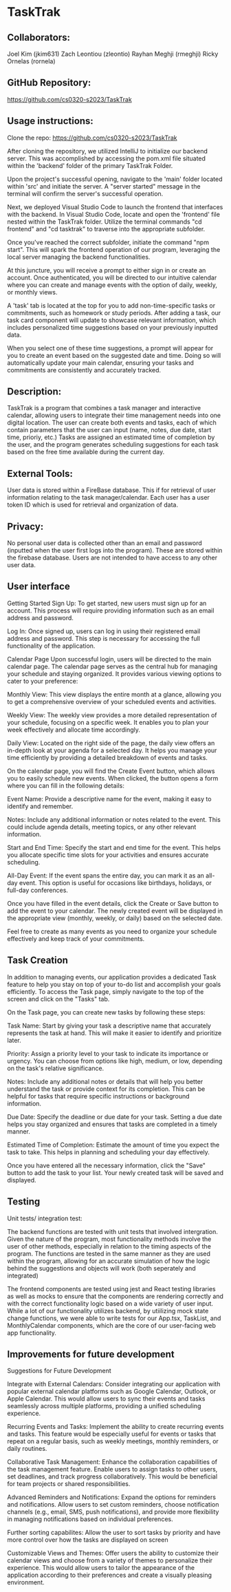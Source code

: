 # TaskTrak

## Collaborators:

Joel Kim (jkim631)
Zach Leontiou (zleontio)
Rayhan Meghji (rmeghji)
Ricky Ornelas (rornela)

## GitHub Repository:
https://github.com/cs0320-s2023/TaskTrak

## Usage instructions:

Clone the repo: https://github.com/cs0320-s2023/TaskTrak

After cloning the repository, we utilized IntelliJ to initialize our backend server. This was accomplished by accessing the pom.xml file situated within the 'backend' folder of the primary TaskTrak Folder.

Upon the project's successful opening, navigate to the 'main' folder located within 'src' and initiate the server. A "server started" message in the terminal will confirm the server's successful operation.

Next, we deployed Visual Studio Code to launch the frontend that interfaces with the backend. In Visual Studio Code, locate and open the 'frontend' file nested within the TaskTrak folder. Utilize the terminal commands "cd frontend" and "cd tasktrak" to traverse into the appropriate subfolder.

Once you've reached the correct subfolder, initiate the command "npm start". This will spark the frontend operation of our program, leveraging the local server managing the backend functionalities.

At this juncture, you will receive a prompt to either sign in or create an account. Once authenticated, you will be directed to our intuitive calendar where you can create and manage events with the option of daily, weekly, or monthly views.

A 'task' tab is located at the top for you to add non-time-specific tasks or commitments, such as homework or study periods. After adding a task, our task card component will update to showcase relevant information, which includes personalized time suggestions based on your previously inputted data.

When you select one of these time suggestions, a prompt will appear for you to create an event based on the suggested date and time. Doing so will automatically update your main calendar, ensuring your tasks and commitments are consistently and accurately tracked.

## Description:

TaskTrak is a program that combines a task manager and interactive calendar, allowing users to
integrate their time management needs into one digital location. The user can create both events
and tasks, each of which contain parameters that the user can input (name, notes, due date,
start time, prioriy, etc.) Tasks are assigned an estimated time of completion by the user, and the
program generates scheduling suggestions for each task based on the free time available during the current day.

## External Tools:

User data is stored within a FireBase database. This if for retrieval of user information
relating to the task manager/calendar. Each user has a user token ID which is used for retrieval
and organization of data.

## Privacy:

No personal user data is collected other than an email and password (inputted when the user
first logs into the program). These are stored within the firebase database. Users are not intended
to have access to any other user data.

## User interface

Getting Started
Sign Up: To get started, new users must sign up for an account. This process will require providing
information such as an email address and password.

Log In: Once signed up, users can log in using their registered email address and password.
This step is necessary for accessing the full functionality of the application.

Calendar Page
Upon successful login, users will be directed to the main calendar page.
The calendar page serves as the central hub for managing your schedule and staying organized.
It provides various viewing options to cater to your preference:

Monthly View: This view displays the entire month at a glance, allowing you to get a comprehensive
overview of your scheduled events and activities.

Weekly View: The weekly view provides a more detailed representation of your schedule, focusing on
a specific week. It enables you to plan your week effectively and allocate time accordingly.

Daily View: Located on the right side of the page, the daily view offers an in-depth look at your
agenda for a selected day. It helps you manage your time efficiently by providing a detailed
breakdown of events and tasks.

On the calendar page, you will find the Create Event button, which allows you to easily schedule
new events. When clicked, the button opens a form where you can fill in the following details:

Event Name: Provide a descriptive name for the event, making it easy to identify and remember.

Notes: Include any additional information or notes related to the event.
This could include agenda details, meeting topics, or any other relevant information.

Start and End Time: Specify the start and end time for the event.
This helps you allocate specific time slots for your activities and ensures accurate scheduling.

All-Day Event: If the event spans the entire day, you can mark it as an all-day event.
This option is useful for occasions like birthdays, holidays, or full-day conferences.

Once you have filled in the event details, click the Create or Save button to add the event to your
calendar. The newly created event will be displayed in the appropriate view
(monthly, weekly, or daily) based on the selected date.

Feel free to create as many events as you need to organize your schedule effectively
and keep track of your commitments.

## Task Creation
In addition to managing events, our application provides a dedicated Task feature to help you stay
on top of your to-do list and accomplish your goals efficiently. To access the Task page,
simply navigate to the top of the screen and click on the "Tasks" tab.

On the Task page, you can create new tasks by following these steps:

Task Name: Start by giving your task a descriptive name that accurately represents the task at hand.
This will make it easier to identify and prioritize later.

Priority: Assign a priority level to your task to indicate its importance or urgency.
You can choose from options like high, medium, or low, depending on the task's relative significance.

Notes: Include any additional notes or details that will help you better understand the task or
provide context for its completion. This can be helpful for tasks that require specific instructions
or background information.

Due Date: Specify the deadline or due date for your task. Setting a due date helps you stay
organized and ensures that tasks are completed in a timely manner.

Estimated Time of Completion: Estimate the amount of time you expect the task to take.
This helps in planning and scheduling your day effectively.

Once you have entered all the necessary information, click the "Save" button to add the
task to your list. Your newly created task will be saved and displayed.

## Testing

Unit tests/ integration test:

The backend functions are tested with unit tests that involved intergration. Given the nature of
the program, most functionality methods involve the user of other methods, especially in
relation to the timing aspects of the program. The functions are tested in the same manner as
they are used within the program, allowing for an accurate simulation of how the logic behind
the suggestions and objects will work (both seperately and integrated)

The frontend components are tested using jest and React testing libraries as well as mocks to ensure that the components are rendering correctly and with the correct functionality logic based on a wide variety of user input. While a lot of our functionality utilizes backend, by utiilizing mock state change functions, we were able to write tests for our App.tsx, TaskList, and MonthlyCalendar components, which are the core of our user-facing web app functionality.

## Improvements for future development

Suggestions for Future Development

Integrate with External Calendars:
Consider integrating our application with popular external calendar platforms such as Google
Calendar, Outlook, or Apple Calendar. This would allow users to sync their events and tasks
seamlessly across multiple platforms, providing a unified scheduling experience.

Recurring Events and Tasks: Implement the ability to create recurring events and tasks.
This feature would be especially useful for events or tasks that repeat on a regular basis,
such as weekly meetings, monthly reminders, or daily routines.

Collaborative Task Management: Enhance the collaboration capabilities of the task management
feature. Enable users to assign tasks to other users, set deadlines, and track progress
collaboratively. This would be beneficial for team projects or shared responsibilities.

Advanced Reminders and Notifications: Expand the options for reminders and notifications.
Allow users to set custom reminders, choose notification channels (e.g., email, SMS, push
notifications), and provide more flexibility in managing notifications based on individual
preferences.

Further sorting capabilites: Allow the user to sort tasks by priority and have more control over
how the tasks are displayed on screen

Customizable Views and Themes: Offer users the ability to customize their calendar views and
choose from a variety of themes to personalize their experience. This would allow users to tailor
the appearance of the application according to their preferences and create a visually pleasing
environment.
